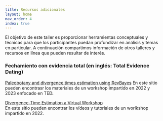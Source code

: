 ```yaml
---
title: Recursos adicionales
layout: home
nav_order: 4
index: true
---
```


El objetivo de este taller es proporcionar herramientas conceptuales y técnicas para que los participantes puedan profundizar en análisis y temas en particular. A continuación compartimos información de otros talleres y recursos en línea que pueden resultar de interés.


### Fechamiento con evidencia total (en inglés: Total Evidence Dating)


[Paleobotany and divergence times estimation using RevBayes](https://ixchelgzlzr.github.io/TED_and_Paleobotany/)
En este sitio pueden encontrasr los materiales de un workshop impartido en 2022 y 2023 enfocado en TED.

[Divergence-Time Estimation a Virtual Workshop](https://mikeryanmay.github.io/ted.workshop.github.io/)  
En este sitio pueden encontrar los vídeos y tutoriales de un worlkshop impartido en 2022. 


